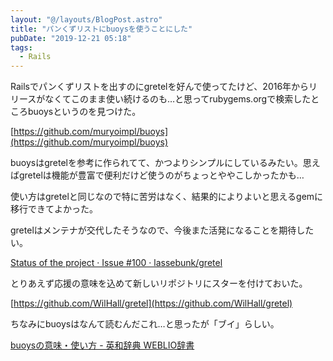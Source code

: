 ```yaml
---
layout: "@/layouts/BlogPost.astro"
title: "パンくずリストにbuoysを使うことにした"
pubDate: "2019-12-21 05:18"
tags:
  - Rails
---
```


Railsでパンくずリストを出すのにgretelを好んで使ってたけど、2016年からリリースがなくてこのまま使い続けるのも…と思ってrubygems.orgで検索したところbuoysというのを見つけた。

[https://github.com/muryoimpl/buoys](https://github.com/muryoimpl/buoys)

buoysはgretelを参考に作られてて、かつよりシンプルにしているみたい。思えばgretelは機能が豊富で便利だけど使うのがちょっとややこしかったかも…

使い方はgretelと同じなので特に苦労はなく、結果的によりよいと思えるgemに移行できてよかった。

gretelはメンテナが交代したそうなので、今後また活発になることを期待したい。

[Status of the project · Issue #100 · lassebunk/gretel](https://github.com/lassebunk/gretel/issues/100)

とりあえず応援の意味を込めて新しいリポジトリにスターを付けておいた。

[https://github.com/WilHall/gretel](https://github.com/WilHall/gretel)

ちなみにbuoysはなんて読むんだこれ…と思ったが「ブイ」らしい。

[buoysの意味・使い方 - 英和辞典 WEBLIO辞書](https://ejje.weblio.jp/content/buoys)
